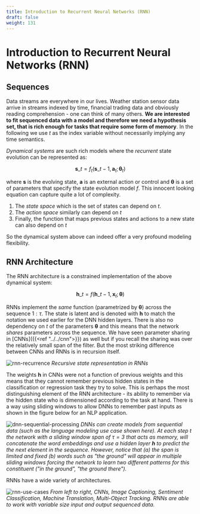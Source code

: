 ```yaml
---
title: Introduction to Recurrent Neural Networks (RNN)
draft: false
weight: 131
---
```


# Introduction to Recurrent Neural Networks (RNN)

## Sequences

Data streams are everywhere in our lives. Weather station sensor data arrive in streams indexed by time,  financial trading data and obviously reading comprehension - one can think of many others. **We are interested to fit sequenced data with a model and therefore we need a hypothesis set, that is rich enough for tasks that require some form of memory**. In the following we use $t$ as the index variable without necessarily implying any time semantics.

_Dynamical systems_ are such rich models where the _recurrent_ state evolution can be represented as:

$$\mathbf{s}\_t = f_t(\mathbf{s}\_{t-1}, \mathbf{a}_t ; \bm \theta_t)$$

where $\bm s$ is the evolving state,  $\bm a$ is an external action or control and $\bm \theta$ is a set of parameters that specify the state evolution model $f$. This innocent looking equation can capture quite a lot of complexity. 

1.  The _state space_ which is the set of states can depend on $t$. 
2.  The _action space_ similarly can depend on $t$
3.  Finally, the function that maps previous states and actions to a new state can also depend on $t$

So the dynamical system above can indeed offer a very profound modeling flexibility. 

## RNN Architecture

The RNN architecture is a constrained implementation of the above dynamical system:

$$\mathbf{h}\_t = f(\mathbf{h}\_{t-1}, \mathbf{x}_t ; \bm \theta)$$

RNNs implement the _same_ function (parametrized by $\bm \theta$) across the sequence $1:\tau$. The state is latent and is denoted with $\bm h$ to match the notation we used earlier for the DNN hidden layers.  There is also no dependency on $t$ of the parameters $\bm \theta$ and this means that the network _shares_ parameters across the sequence. We have seen parameter sharing in [CNNs]({{<ref "../../cnn">}}) as well but if you recall the sharing was over the relatively small span of the filter. But the most striking difference between CNNs and RNNs is in recursion itself. 

![rnn-recurrence](images/rnn-recurrence.png)
*Recursive state representation in RNNs*

The weights $\bm h$ in CNNs were not a function of previous weights and this means that they cannot remember previous hidden states in the classification or regression task they try to solve. This is perhaps the most distinguishing element of the RNN architecture - its ability to remember via the hidden state who is dimensioned according to the task at hand. There is a way using sliding windows to allow DNNs to remember past inputs as shown in the figure below for an NLP application. 

![dnn-sequential-processing](images/dnn-sequential-processing.png)
*DNNs can create models from sequential data (such as the language modeling use case shown here). At each step $t$ the network with a sliding window span of $\tau=3$ that acts as memory, will concatenate the word embeddings and use a hidden layer $\bm h$ to predict the the next element in the sequence.  However, notice that (a) the span is limited and fixed (b) words such as "the ground" will appear in multiple sliding windows forcing the network to learn two different patterns for this constituent ("in the ground", "the ground there").*

RNNs have a wide variety of architectures. 

![rnn-use-cases](images/rnn-use-cases.png)
*From left to right, CNNs, Image Captioning, Sentiment Classification, Machine Translation, Multi-Object Tracking. RNNs are able to work with variable size input and output sequenced data.*
<!-- 
In this course will suffice to go over just two to understand what they offer in terms of their representational capacity. One significant factor that separates the architectures is the way they perform the hidden state calculation at each $t$. This is shown in the next figure.

![hidden-state-types](images/hidden-state-types.png)
*Differentiating Architectures (a) DNN, (b) Simple RNN, (c) LTSM, (d) GRU* -->




